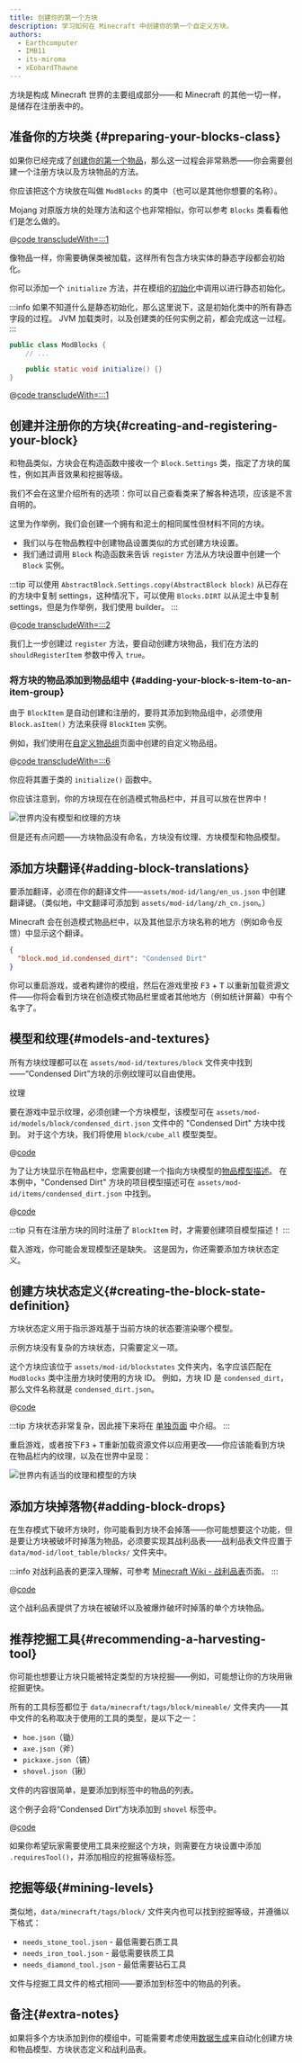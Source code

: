 ```yaml
---
title: 创建你的第一个方块
description: 学习如何在 Minecraft 中创建你的第一个自定义方块。
authors:
  - Earthcomputer
  - IMB11
  - its-miroma
  - xEobardThawne
---
```


方块是构成 Minecraft 世界的主要组成部分——和 Minecraft 的其他一切一样，是储存在注册表中的。

## 准备你的方块类 {#preparing-your-blocks-class}

如果你已经完成了[创建你的第一个物品](../items/first-item)，那么这一过程会非常熟悉——你会需要创建一个注册方块以及方块物品的方法。

你应该把这个方块放在叫做 `ModBlocks` 的类中（也可以是其他你想要的名称）。

Mojang 对原版方块的处理方法和这个也非常相似，你可以参考 `Blocks` 类看看他们是怎么做的。

@[code transcludeWith=:::1](@/reference/1.21.4/src/main/java/com/example/docs/block/ModBlocks.java)

像物品一样，你需要确保类被加载，这样所有包含方块实体的静态字段都会初始化。

你可以添加一个 `initialize` 方法，并在模组的[初始化](./getting-started/project-structure#entrypoints)中调用以进行静态初始化。

:::info
如果不知道什么是静态初始化，那么这里说下，这是初始化类中的所有静态字段的过程。 JVM 加载类时，以及创建类的任何实例之前，都会完成这一过程。
:::

```java
public class ModBlocks {
    // ...

    public static void initialize() {}
}
```

@[code transcludeWith=:::1](@/reference/1.21.4/src/main/java/com/example/docs/block/FabricDocsReferenceBlocks.java)

## 创建并注册你的方块{#creating-and-registering-your-block}

和物品类似，方块会在构造函数中接收一个 `Block.Settings` 类，指定了方块的属性，例如其声音效果和挖掘等级。

我们不会在这里介绍所有的选项：你可以自己查看类来了解各种选项，应该是不言自明的。

这里为作举例，我们会创建一个拥有和泥土的相同属性但材料不同的方块。

- 我们以与在物品教程中创建物品设置类似的方式创建方块设置。
- 我们通过调用 `Block` 构造函数来告诉 `register` 方法从方块设置中创建一个 `Block` 实例。

:::tip
可以使用 `AbstractBlock.Settings.copy(AbstractBlock block)` 从已存在的方块中复制 settings，这种情况下，可以使用 `Blocks.DIRT` 以从泥土中复制 settings，但是为作举例，我们使用 builder。
:::

@[code transcludeWith=:::2](@/reference/1.21.4/src/main/java/com/example/docs/block/ModBlocks.java)

我们上一步创建过 `register` 方法，要自动创建方块物品，我们在方法的 `shouldRegisterItem` 参数中传入 `true`。

### 将方块的物品添加到物品组中 {#adding-your-block-s-item-to-an-item-group}

由于 `BlockItem` 是自动创建和注册的，要将其添加到物品组中，必须使用 `Block.asItem()` 方法来获得 `BlockItem` 实例。

例如，我们使用在[自定义物品组](../items/custom-item-groups)页面中创建的自定义物品组。

@[code transcludeWith=:::6](@/reference/1.21.4/src/main/java/com/example/docs/block/ModBlocks.java)

你应将其置于类的 `initialize()` 函数中。

你应该注意到，你的方块现在在创造模式物品栏中，并且可以放在世界中！

![世界内没有模型和纹理的方块](/assets/develop/blocks/first_block_0.png)

但是还有点问题——方块物品没有命名，方块没有纹理、方块模型和物品模型。

## 添加方块翻译{#adding-block-translations}

要添加翻译，必须在你的翻译文件——`assets/mod-id/lang/en_us.json` 中创建翻译键。（类似地，中文翻译可添加到 `assets/mod-id/lang/zh_cn.json`。）

Minecraft 会在创造模式物品栏中，以及其他显示方块名称的地方（例如命令反馈）中显示这个翻译。

```json
{
  "block.mod_id.condensed_dirt": "Condensed Dirt"
}
```

你可以重启游戏，或者构建你的模组，然后在游戏里按 <kbd>F3</kbd> + <kbd>T</kbd> 以重新加载资源文件——你将会看到方块在创造模式物品栏里或者其他地方（例如统计屏幕）中有个名字了。

## 模型和纹理{#models-and-textures}

所有方块纹理都可以在 `assets/mod-id/textures/block` 文件夹中找到——“Condensed Dirt”方块的示例纹理可以自由使用。

<DownloadEntry visualURL="/assets/develop/blocks/first_block_1.png" downloadURL="/assets/develop/blocks/first_block_1_small.png">纹理</DownloadEntry>

要在游戏中显示纹理，必须创建一个方块模型，该模型可在 `assets/mod-id/models/block/condensed_dirt.json` 文件中的 "Condensed Dirt" 方块中找到。 对于这个方块，我们将使用 `block/cube_all` 模型类型。

@[code](@/reference/1.21.4/src/main/generated/assets/fabric-docs-reference/models/block/condensed_dirt.json)

为了让方块显示在物品栏中，您需要创建一个指向方块模型的[物品模型描述](../items/first-item#creating-the-item-model-description)。 在本例中，"Condensed Dirt" 方块的项目模型描述可在 `assets/mod-id/items/condensed_dirt.json` 中找到。

@[code](@/reference/1.21.4/src/main/generated/assets/fabric-docs-reference/items/condensed_dirt.json)

:::tip
只有在注册方块的同时注册了 `BlockItem` 时，才需要创建项目模型描述！
:::

载入游戏，你可能会发现模型还是缺失。 这是因为，你还需要添加方块状态定义。

## 创建方块状态定义{#creating-the-block-state-definition}

方块状态定义用于指示游戏基于当前方块的状态要渲染哪个模型。

示例方块没有复杂的方块状态，只需要定义一项。

这个方块应该位于 `assets/mod-id/blockstates` 文件夹内，名字应该匹配在 `ModBlocks` 类中注册方块时使用的方块 ID。 例如，方块 ID 是 `condensed_dirt`，那么文件名称就是 `condensed_dirt.json`。

@[code](@/reference/1.21.4/src/main/generated/assets/fabric-docs-reference/blockstates/condensed_dirt.json)

:::tip
方块状态非常复杂，因此接下来将在 [单独页面](./blockstates) 中介绍。
:::

重启游戏，或者按下<kbd>F3</kbd> + <kbd>T</kbd>重新加载资源文件以应用更改——你应该能看到方块在物品栏内的纹理，以及在世界中呈现：

![世界内有适当的纹理和模型的方块](/assets/develop/blocks/first_block_4.png)

## 添加方块掉落物{#adding-block-drops}

在生存模式下破坏方块时，你可能看到方块不会掉落——你可能想要这个功能，但是要让方块被破坏时掉落为物品，必须要实现其战利品表——战利品表文件应置于 `data/mod-id/loot_table/blocks/` 文件夹中。

:::info
对战利品表的更深入理解，可参考 [Minecraft Wiki - 战利品表](https://zh.minecraft.wiki/w/战利品表)页面。
:::

@[code](@/reference/1.21.4/src/main/resources/data/fabric-docs-reference/loot_tables/blocks/condensed_dirt.json)

这个战利品表提供了方块在被破坏以及被爆炸破坏时掉落的单个方块物品。

## 推荐挖掘工具{#recommending-a-harvesting-tool}

你可能也想要让方块只能被特定类型的方块挖掘——例如，可能想让你的方块用锹挖掘更快。

所有的工具标签都位于 `data/minecraft/tags/block/mineable/` 文件夹内——其中文件的名称取决于使用的工具的类型，是以下之一：

- `hoe.json`（锄）
- `axe.json`（斧）
- `pickaxe.json`（镐）
- `shovel.json`（锹）

文件的内容很简单，是要添加到标签中的物品的列表。

这个例子会将“Condensed Dirt”方块添加到 `shovel` 标签中。

@[code](@/reference/1.21.4/src/main/resources/data/minecraft/tags/mineable/shovel.json)

如果你希望玩家需要使用工具来挖掘这个方块，则需要在方块设置中添加 `.requiresTool()`，并添加相应的挖掘等级标签。

## 挖掘等级{#mining-levels}

类似地，`data/minecraft/tags/block/` 文件夹内也可以找到挖掘等级，并遵循以下格式：

- `needs_stone_tool.json` - 最低需要石质工具
- `needs_iron_tool.json` - 最低需要铁质工具
- `needs_diamond_tool.json` - 最低需要钻石工具

文件与挖掘工具文件的格式相同——要添加到标签中的物品的列表。

## 备注{#extra-notes}

如果将多个方块添加到你的模组中，可能需要考虑使用[数据生成](../data-generation/setup)来自动化创建方块和物品模型、方块状态定义和战利品表。
